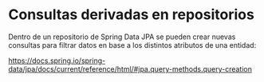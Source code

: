 
# Consultas derivadas en repositorios

Dentro de un repositorio de Spring Data JPA se pueden crear nuevas consultas para filtrar datos en base a los distintos atributos de una entidad:

https://docs.spring.io/spring-data/jpa/docs/current/reference/html/#jpa.query-methods.query-creation

